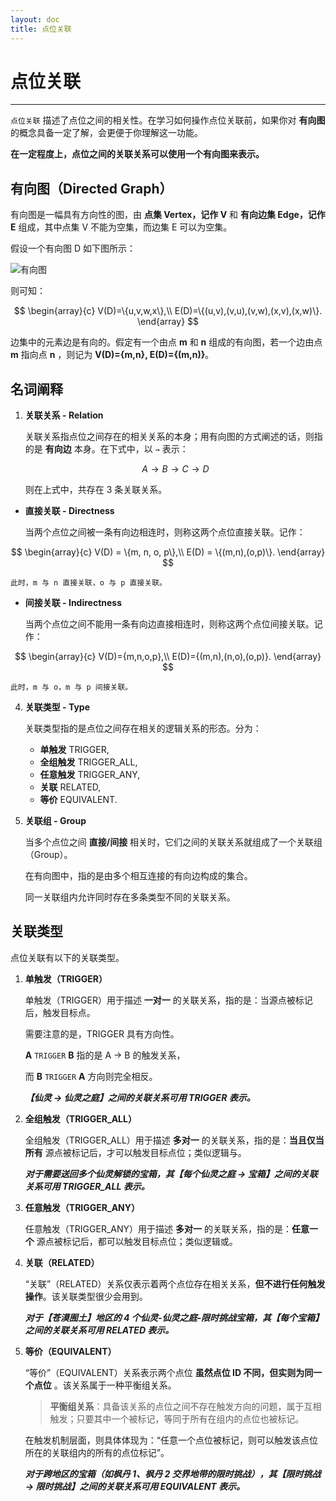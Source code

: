 ```yaml
---
layout: doc
title: 点位关联
---
```


# 点位关联

----

`点位关联` 描述了点位之间的相关性。在学习如何操作点位关联前，如果你对 **有向图** 的概念具备一定了解，会更便于你理解这一功能。

**在一定程度上，点位之间的关联关系可以使用一个有向图来表示。**

## 有向图（Directed Graph）

有向图是一幅具有方向性的图，由 **点集 Vertex，记作 V** 和 **有向边集 Edge，记作 E** 组成，其中点集 V 不能为空集，而边集 E 可以为空集。

假设一个有向图 D 如下图所示：

![有向图][img:directed-graph]

则可知：

$$
\begin{array}{c}
V(D)=\{u,v,w,x\},\\
E(D)=\{(u,v),(v,u),(v,w),(x,v),(x,w)\}.
\end{array}
$$

边集中的元素边是有向的。假定有一个由点 **m** 和 **n** 组成的有向图，若一个边由点 **m** 指向点 **n** ，则记为 **V(D)={m,n}, E(D)={(m,n)}**。

## 名词阐释

1. **关联关系 - Relation**

    关联关系指点位之间存在的相关关系的本身；用有向图的方式阐述的话，则指的是 **有向边** 本身。在下式中，以 `→` 表示：

    $$
    A → B → C → D
    $$

    则在上式中，共存在 3 条关联关系。

- **直接关联 - Directness**

    当两个点位之间被一条有向边相连时，则称这两个点位直接关联。记作：

$$
\begin{array}{c}
V(D) = \{m, n, o, p\},\\
E(D) = \{(m,n),(o,p)\}.
\end{array}
$$

    此时，m 与 n 直接关联，o 与 p 直接关联。

- **间接关联 - Indirectness**

    当两个点位之间不能用一条有向边直接相连时，则称这两个点位间接关联。记作：

$$
\begin{array}{c}
V(D)={m,n,o,p},\\
E(D)={(m,n),(n,o),(o,p)}.
\end{array}
$$

    此时，m 与 o，m 与 p 间接关联。

4. **关联类型 - Type**

    关联类型指的是点位之间存在相关的逻辑关系的形态。分为：

    - **单触发** TRIGGER,
    - **全组触发** TRIGGER_ALL,
    - **任意触发** TRIGGER_ANY,
    - **关联** RELATED,
    - **等价** EQUIVALENT.

5. **关联组 - Group**

    当多个点位之间 **直接/间接** 相关时，它们之间的关联关系就组成了一个关联组（Group）。

    在有向图中，指的是由多个相互连接的有向边构成的集合。

    同一关联组内允许同时存在多条类型不同的关联关系。

## 关联类型

点位关联有以下的关联类型。

1. **单触发（TRIGGER）**

    单触发（TRIGGER）用于描述 **一对一** 的关联关系，指的是：当源点被标记后，触发目标点。

    需要注意的是，TRIGGER 具有方向性。

    **A** `TRIGGER` **B** 指的是 A → B 的触发关系，

    而 **B** `TRIGGER` **A** 方向则完全相反。

    ***【仙灵 → 仙灵之庭】之间的关联关系可用 TRIGGER 表示。***

2. **全组触发（TRIGGER_ALL）**

    全组触发（TRIGGER_ALL）用于描述 **多对一** 的关联关系，指的是：**当且仅当所有** 源点被标记后，才可以触发目标点位；类似逻辑与。

    ***对于需要送回多个仙灵解锁的宝箱，其【每个仙灵之庭 → 宝箱】之间的关联关系可用 TRIGGER_ALL 表示。***

3. **任意触发（TRIGGER_ANY）**

    任意触发（TRIGGER_ANY）用于描述 **多对一** 的关联关系，指的是：**任意一个** 源点被标记后，都可以触发目标点位；类似逻辑或。

4. **关联（RELATED）**

    “关联”（RELATED）关系仅表示着两个点位存在相关关系，**但不进行任何触发操作**。该关联类型很少会用到。

    ***对于【苍漠囿土】地区的 4 个仙灵-仙灵之庭-限时挑战宝箱，其【每个宝箱】之间的关联关系可用 RELATED 表示。***

5. **等价（EQUIVALENT）**

    “等价”（EQUIVALENT）关系表示两个点位 **虽然点位 ID 不同，但实则为同一个点位** 。该关系属于一种平衡组关系。

    > **平衡组关系**：具备该关系的点位之间不存在触发方向的问题，属于互相触发；只要其中一个被标记，等同于所有在组内的点位也被标记。

    在触发机制层面，则具体体现为：“任意一个点位被标记，则可以触发该点位所在的关联组内的所有的点位标记”。

    ***对于跨地区的宝箱（如枫丹 1、枫丹 2 交界地带的限时挑战），其【限时挑战 → 限时挑战】之间的关联关系可用 EQUIVALENT 表示。***


[img:directed-graph]: /imgs/directed-graph.png

